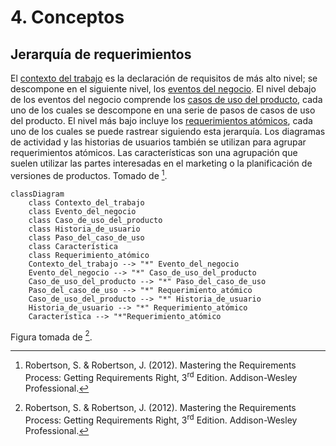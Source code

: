 # 4. Conceptos

## Jerarquía de requerimientos

El [contexto del
trabajo](/2_Tecnicas_y_herramientas/2_1_2_Diagramas_de_contexto.md) es la
declaración de requisitos de más alto nivel; se descompone en el siguiente
nivel, los [eventos del negocio](/4_Conceptos/4_Evento_del_negocio.md). El nivel
debajo de los eventos del negocio comprende los [casos de uso del
producto](/4_Conceptos/4_Caso_de_uso_del_producto.md), cada uno de los cuales se
descompone en una serie de pasos de casos de uso del producto. El nivel más bajo
incluye los [requerimientos
atómicos](/3_Plantillas/3_1_Requerimiento_atomico.md), cada uno de los cuales se
puede rastrear siguiendo esta jerarquía. Los diagramas de actividad y las
historias de usuarios también se utilizan para agrupar requerimientos atómicos.
Las características son una agrupación que suelen utilizar las partes
interesadas en el marketing o la planificación de versiones de productos. Tomado
de [^1].

```mermaid
classDiagram
    class Contexto_del_trabajo
    class Evento_del_negocio
    class Caso_de_uso_del_producto
    class Historia_de_usuario
    class Paso_del_caso_de_uso
    class Característica
    class Requerimiento_atómico
    Contexto_del_trabajo --> "*" Evento_del_negocio
    Evento_del_negocio --> "*" Caso_de_uso_del_producto
    Caso_de_uso_del_producto --> "*" Paso_del_caso_de_uso
    Paso_del_caso_de_uso --> "*" Requerimiento_atómico
    Caso_de_uso_del_producto --> "*" Historia_de_usuario
    Historia_de_usuario --> "*" Requerimiento_atómico
    Característica --> "*"Requerimiento_atómico
```

Figura tomada de [^1].

[^1]: Robertson, S. & Robertson, J. (2012). Mastering the Requirements Process:
Getting Requirements Right, 3<sup>rd</sup> Edition. Addison-Wesley Professional.
